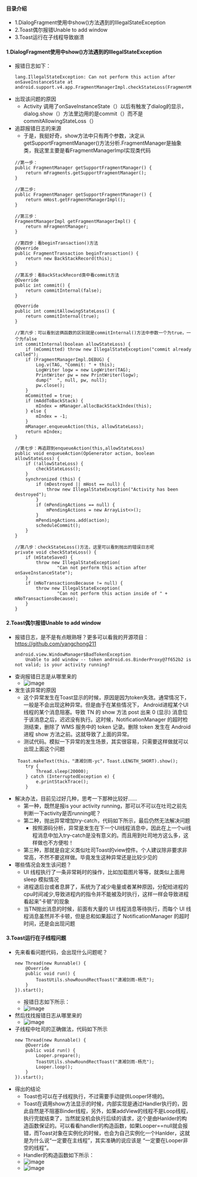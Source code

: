 #### 目录介绍
- 1.DialogFragment使用中show()方法遇到的IllegalStateException
- 2.Toast偶尔报错Unable to add window
- 3.Toast运行在子线程导致崩溃

#### 1.DialogFragment使用中show()方法遇到的IllegalStateException
- 报错日志如下：
    ```
    lang.IllegalStateException: Can not perform this action after onSaveInstanceState at android.support.v4.app.FragmentManagerImpl.checkStateLoss(FragmentManager.java:1493)
    ```
- 出现该问题的原因
    - Activity 调用了onSaveInstanceState（）以后有触发了dialog的显示，dialog.show（）方法里边用的是commit（）而不是commitAllowingStateLoss（）
- 追踪报错日志的来源
    - 于是，我挺好奇，show方法中只有两个参数，决定从getSupportFragmentManager()方法分析.FragmentManager是抽象类，我这里主要是看FragmentManagerImpl实现类代码
    ```
    //第一步：
    public FragmentManager getSupportFragmentManager() {
        return mFragments.getSupportFragmentManager();
    }
    
    //第二步:
    public FragmentManager getSupportFragmentManager() {
        return mHost.getFragmentManagerImpl();
    }
    
    //第三步：
    FragmentManagerImpl getFragmentManagerImpl() {
        return mFragmentManager;
    }
    
    //第四步：看beginTransaction()方法
    @Override
    public FragmentTransaction beginTransaction() {
        return new BackStackRecord(this);
    }
    
    //第五步：看BackStackRecord类中看commit方法
    @Override
    public int commit() {
        return commitInternal(false);
    }
    
    @Override
    public int commitAllowingStateLoss() {
        return commitInternal(true);
    }
    
    //第六步：可以看到这俩函数的区别就是commitInternal()方法中参数一个为true，一个为false
    int commitInternal(boolean allowStateLoss) {
        if (mCommitted) throw new IllegalStateException("commit already called");
        if (FragmentManagerImpl.DEBUG) {
            Log.v(TAG, "Commit: " + this);
            LogWriter logw = new LogWriter(TAG);
            PrintWriter pw = new PrintWriter(logw);
            dump("  ", null, pw, null);
            pw.close();
        }
        mCommitted = true;
        if (mAddToBackStack) {
            mIndex = mManager.allocBackStackIndex(this);
        } else {
            mIndex = -1;
        }
        mManager.enqueueAction(this, allowStateLoss);
        return mIndex;
    }
    
    //第七步：再追踪到enqueueAction(this,allowStateLoss)
    public void enqueueAction(OpGenerator action, boolean allowStateLoss) {
        if (!allowStateLoss) {
            checkStateLoss();
        }
        synchronized (this) {
            if (mDestroyed || mHost == null) {
                throw new IllegalStateException("Activity has been destroyed");
            }
            if (mPendingActions == null) {
                mPendingActions = new ArrayList<>();
            }
            mPendingActions.add(action);
            scheduleCommit();
        }
    }
    
    //第八步：checkStateLoss()方法，这里可以看到抛出的错误日志呢
    private void checkStateLoss() {
        if (mStateSaved) {
            throw new IllegalStateException(
                    "Can not perform this action after onSaveInstanceState");
        }
        if (mNoTransactionsBecause != null) {
            throw new IllegalStateException(
                    "Can not perform this action inside of " + mNoTransactionsBecause);
        }
    }
    ```



#### 2.Toast偶尔报错Unable to add window
- 报错日志，是不是有点眼熟呀？更多可以看我的开源项目：https://github.com/yangchong211
    ```
    android.view.WindowManager$BadTokenException
        Unable to add window -- token android.os.BinderProxy@7f652b2 is not valid; is your activity running?
    ```
- 查询报错日志是从哪里来的
    - ![image](https://upload-images.jianshu.io/upload_images/4432347-308e327f5cdaab47.png?imageMogr2/auto-orient/strip%7CimageView2/2/w/1240)
- 发生该异常的原因
    - 这个异常发生在Toast显示的时候，原因是因为token失效。通常情况下，一般是不会出现这种异常。但是由于在某些情况下， Android进程某个UI线程的某个消息阻塞。导致 TN 的 show 方法 post 出来 0 (显示) 消息位于该消息之后，迟迟没有执行。这时候，NotificationManager 的超时检测结束，删除了 WMS 服务中的 token 记录。删除 token 发生在 Android 进程 show 方法之前。这就导致了上面的异常。
    - 测试代码。模拟一下异常的发生场景，其实很容易，只需要这样做就可以出现上面这个问题
    ```
     Toast.makeText(this，"潇湘剑雨-yc"，Toast.LENGTH_SHORT).show();
        try {
            Thread.sleep(20000);
        } catch (InterruptedException e) {
            e.printStackTrace();
        }
    ```
- 解决办法，目前见过好几种，思考一下那种比较好……
    - 第一种，既然是报is your activity running，那可以不可以在吐司之前先判断一下activity是否running呢？
    - 第二种，抛出异常增加try-catch，代码如下所示，最后仍然无法解决问题
        - 按照源码分析，异常是发生在下一个UI线程消息中，因此在上一个ui线程消息中加入try-catch是没有意义的。而且用到吐司地方这么多，这样做也不方便啦！
    - 第三种，那就是自定义类似吐司Toast的view控件。个人建议除非要求非常高，不然不要这样做。毕竟发生这种异常还是比较少见的
- 哪些情况会发生该问题？
    - UI 线程执行了一条非常耗时的操作，比如加载图片等等，就类似上面用 sleep 模拟情况
    - 进程退后台或者息屏了，系统为了减少电量或者某种原因，分配给进程的cpu时间减少,导致进程内的指令并不能被及时执行，这样一样会导致进程看起来”卡顿”的现象
    - 当TN抛出消息的时候，前面有大量的 UI 线程消息等待执行，而每个 UI 线程消息虽然并不卡顿，但是总和如果超过了 NotificationManager 的超时时间，还是会出现问题



#### 3.Toast运行在子线程问题
- 先来看看问题代码，会出现什么问题呢？
    ```
    new Thread(new Runnable() {
        @Override
        public void run() {
            ToastUtils.showRoundRectToast("潇湘剑雨-杨充");
        }
    }).start();
    ```
    - 报错日志如下所示：
    - ![image](https://upload-images.jianshu.io/upload_images/4432347-f1f709957565e925.png?imageMogr2/auto-orient/strip%7CimageView2/2/w/1240)
- 然后找找报错日志从哪里来的
    - ![image]()
- 子线程中吐司的正确做法，代码如下所示
    ```
    new Thread(new Runnable() {
        @Override
        public void run() {
            Looper.prepare();
            ToastUtils.showRoundRectToast("潇湘剑雨-杨充");
            Looper.loop();
        }
    }).start();
    ```
- 得出的结论
    - Toast也可以在子线程执行，不过需要手动提供Looper环境的。
    - Toast在调用show方法显示的时候，内部实现是通过Handler执行的，因此自然是不阻塞Binder线程，另外，如果addView的线程不是Loop线程，执行完就结束了，当然就没机会执行后续的请求，这个是由Hanlder的构造函数保证的。可以看看handler的构造函数，如果Looper==null就会报错，而Toast对象在实例化的时候，也会为自己实例化一个Hanlder，这就是为什么说“一定要在主线程”，其实准确的说应该是 “一定要在Looper非空的线程”。
    - Handler的构造函数如下所示：
    - ![image](https://upload-images.jianshu.io/upload_images/4432347-af8219221ed10bc5.png?imageMogr2/auto-orient/strip%7CimageView2/2/w/1240)
    - ![image](https://upload-images.jianshu.io/upload_images/4432347-71e4a136bbd62878.png?imageMogr2/auto-orient/strip%7CimageView2/2/w/1240)



